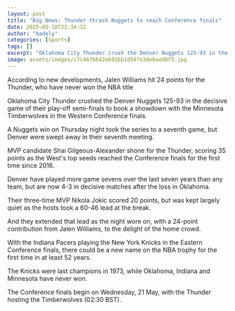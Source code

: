 ```yaml
---
layout: post
title: "Big News: Thunder thrash Nuggets to reach Conference finals"
date: 2025-05-18T22:34:12
author: "badely"
categories: [Sports]
tags: []
excerpt: "Oklahoma City Thunder crush the Denver Nuggets 125-93 in the decisive game seven of their play-off semi-finals to book a showdown with the Minnesota T"
image: assets/images/c7c467b642eb91bb1d547e3de0aed6f5.jpg
---
```


According to new developments, Jalen Williams hit 24 points for the Thunder, who have never won the NBA title

Oklahoma City Thunder crushed the Denver Nuggets 125-93 in the decisive game of their play-off semi-finals to book a showdown with the Minnesota Timberwolves in the Western Conference finals.

A Nuggets win on Thursday night took the series to a seventh game, but Denver were swept away in their seventh meeting.

MVP candidate Shai Gilgeous-Alexander shone for the Thunder, scoring 35 points as the West's top seeds reached the Conference finals for the first time since 2016.

Denver have played more game sevens over the last seven years than any team, but are now 4-3 in decisive matches after the loss in Oklahoma.

Their three-time MVP Nikola Jokic scored 20 points, but was kept largely quiet as the hosts took a 60-46 lead at the break.

And they extended that lead as the night wore on, with a 24-point contribution from Jalen Williams, to the delight of the home crowd.

With the Indiana Pacers playing the New York Knicks in the Eastern Conference finals, there could be a new name on the NBA trophy for the first time in at least 52 years.

The Knicks were last champions in 1973, while Oklahoma, Indiana and Minnesota have never won.

The Conference finals begin on Wednesday, 21 May, with the Thunder hosting the Timberwolves (02:30 BST).

